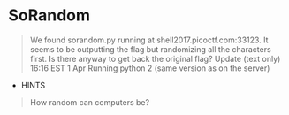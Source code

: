 # SoRandom
> We found sorandom.py running at shell2017.picoctf.com:33123. It seems to be outputting the flag but randomizing all the characters first. Is there anyway to get back the original flag?
Update (text only) 16:16 EST 1 Apr Running python 2 (same version as on the server)

- HINTS

> How random can computers be?
